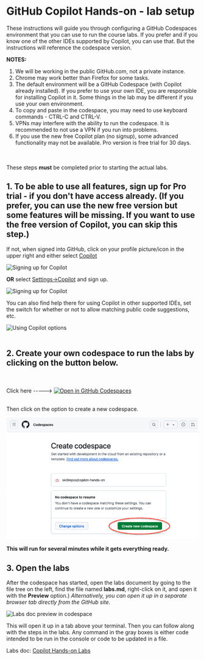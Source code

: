# GitHub Copilot Hands-on - lab setup

These instructions will guide you through configuring a GitHub Codespaces environment that you can use to run the course labs. 
If you prefer and if you know one of the other IDEs supported by Copilot, you can use that. But the instructions will reference the codespace version.

**NOTES:**
1. We will be working in the public GitHub.com, not a private instance.
2. Chrome may work better than Firefox for some tasks.
3. The default environment will be a GitHub Codespace (with Copilot already installed). If you prefer to use your own IDE, you are responsible for installing Copilot in it. Some things in the lab may be different if you use your own environment.
4. To copy and paste in the codespace, you may need to use keyboard commands - CTRL-C and CTRL-V.
5. VPNs may interfere with the ability to run the codespace. It is recommended to not use a VPN if you run into problems.
6. If you use the new free Copilot plan (no signup), some advanced functionality may not be available. Pro version is free trial for 30 days.
</br></br></br>

These steps **must** be completed prior to starting the actual labs.

## 1. To be able to use all features, sign up for Pro trial - if you don't have access already. (If you prefer, you can use the new free version but some features will be missing. If you want to use the free version of Copilot, you can skip this step.)

If not, when signed into GitHub, click on your profile picture/icon in the upper right and either select [Copilot](https://github.com/github-copilot/signup) 

![Signing up for Copilot](./images/cdd70.png?raw=true "Signing up for Copilot")

**OR** select [Settings->Copilot](https://github.com/settings/copilot) and sign up.

![Signing up for Copilot](./images/cdd32.png?raw=true "Signing up for Copilot")

You can also find help there for using Copilot in other supported IDEs, set the switch for whether or not to allow matching public code suggestions, etc.

![Using Copilot options](./images/cdd31.png?raw=true "Using Copilot options")
<br/><br/>
## 2. Create your own codespace to run the labs by clicking on the button below.
</br></br>
Click here -----> [![Open in GitHub Codespaces](https://github.com/codespaces/badge.svg)](https://codespaces.new/skillrepos/copilot-hands-on?quickstart=1)
</br></br>

Then click on the option to create a new codespace.

![Creating new codespace from button](./images/cpho2.png?raw=true "Creating new codespace from button")

**This will run for several minutes while it gets everything ready.**
  
## 3. Open the labs

After the codespace has started, open the labs document by going to the file tree on the left, find the file named **labs.md**, right-click on it, and open it with the **Preview** option.) *Alternatively, you can open it up in a separate browser tab directly from the GitHub site.*

![Labs doc preview in codespace](./images/cpho4.png?raw=true "Labs doc preview in codespace")

This will open it up in a tab above your terminal. Then you can follow along with the steps in the labs. 
Any command in the gray boxes is either code intended to be run in the console or code to be updated in a file.

Labs doc: [Copilot Hands-on Labs](labs.md)


